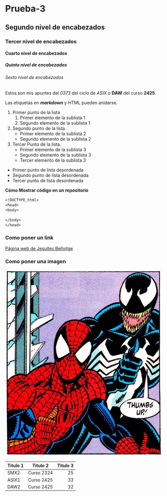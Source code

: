 # Prueba-3
## Segundo nivel de encabezados
### Tercer nivel de encabezados
#### Cuarto nivel de encabezados
##### Quinto nivel de encabezados
###### Sexto nivel de encabezados

Estos son mis apuntes del *0373* del ciclo de _ASIX_ o **DAW** del curso __2425__.

Las etiquetas en **_markdown_** y HTML pueden anidarse.

1. Primer punto de la lista
    1. Primer elemento de la sublista 1
    2. Segundo elemento de la sublista 1
2. Segundo punto de la lista
    * Primer elemento de la sublista 2
    * Segundo elemento de la sublista 2
3. Tercer Punto de la lista.
    * Primer elemento de la sublista 3
    - Segundo elemento de la sublista 3
    + Tercer elemento de la sublista 3

* Primer punto de lista desordenada
* Segundo punto de lista desordenada
* Tercer punto de lista desordenada

**Cómo Mostrar código en un repositorio**
```
<!DOCTYPE_html>
<head>
<body>

</body>
</head>
```
### Como poner un link
[Página web de Jesuites Bellvitge](https://www.fje.edu/ca/jesuites-bellvitge "Titulo opcional") 

### Como poner una imagen

![imagen de venom](image.png "Titulo opcional")

|Titulo 1 | Titulo 2 | Titulo 3 |
|----------|:------------:|--------------:|
|SMX2 |Curso 2324|25|
|ASIX1|Curso 2425|33|
|DAW2|Curso 2425|32|

